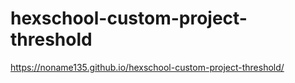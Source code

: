 # hexschool-custom-project-threshold
https://noname135.github.io/hexschool-custom-project-threshold/
